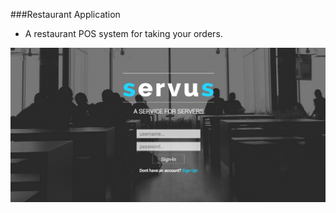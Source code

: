 ###Restaurant Application

- A restaurant POS system for taking your orders.

![Screen Shot](/screenshot.png)
